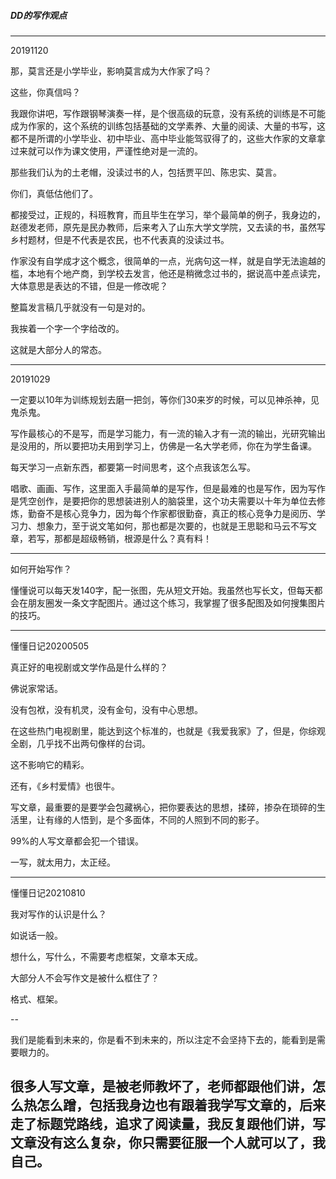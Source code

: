 ##### DD的写作观点

---
20191120

那，莫言还是小学毕业，影响莫言成为大作家了吗？

这些，你真信吗？

我跟你讲吧，写作跟钢琴演奏一样，是个很高级的玩意，没有系统的训练是不可能成为作家的，这个系统的训练包括基础的文学素养、大量的阅读、大量的书写，这都不是所谓的小学毕业、初中毕业、高中毕业能驾驭得了的，这些大作家的文章拿过来就可以作为课文使用，严谨性绝对是一流的。

那些我们认为的土老帽，没读过书的人，包括贾平凹、陈忠实、莫言。

你们，真低估他们了。

都接受过，正规的，科班教育，而且毕生在学习，举个最简单的例子，我身边的，赵德发老师，原先是民办教师，后来考入了山东大学文学院，又去读的书，虽然写乡村题材，但是不代表是农民，也不代表真的没读过书。

作家没有自学成才这个概念，很简单的一点，光病句这一样，就是自学无法逾越的槛，本地有个地产商，到学校去发言，他还是稍微念过书的，据说高中差点读完，大体意思是表达的不错，但是一修改呢？

整篇发言稿几乎就没有一句是对的。

我挨着一个字一个字给改的。

这就是大部分人的常态。

---

20191029

一定要以10年为训练规划去磨一把剑，等你们30来岁的时候，可以见神杀神，见鬼杀鬼。

写作最核心的不是写，而是学习能力，有一流的输入才有一流的输出，光研究输出是没用的，所以要把功夫用到学习上，仿佛是一名大学老师，你在为学生备课。

每天学习一点新东西，都要第一时间思考，这个点我该怎么写。

唱歌、画画、写作，这里面入手最简单的是写作，但是最难的也是写作，因为写作是凭空创作，是要把你的思想装进别人的脑袋里，这个功夫需要以十年为单位去修炼，勤奋不是核心竞争力，因为每个作家都很勤奋，真正的核心竞争力是阅历、学习力、想象力，至于说文笔如何，那也都是次要的，也就是王思聪和马云不写文章，若写，那都是超级畅销，根源是什么？真有料！

---
如何开始写作？

懂懂说可以每天发140字，配一张图，先从短文开始。我虽然也写长文，但每天都会在朋友圈发一条文字配图片。通过这个练习，我掌握了很多配图及如何搜集图片的技巧。

---

懂懂日记20200505

真正好的电视剧或文学作品是什么样的？

佛说家常话。

没有包袱，没有机灵，没有金句，没有中心思想。

在这些热门电视剧里，能达到这个标准的，也就是《我爱我家》了，但是，你综观全剧，几乎找不出两句像样的台词。

这不影响它的精彩。

还有，《乡村爱情》也很牛。

写文章，最重要的是要学会包藏祸心，把你要表达的思想，揉碎，掺杂在琐碎的生活里，让有缘的人悟到，是个多面体，不同的人照到不同的影子。

99%的人写文章都会犯一个错误。

一写，就太用力，太正经。

---
懂懂日记20210810

我对写作的认识是什么？

如说话一般。

想什么，写什么，不需要考虑框架，文章本天成。

大部分人不会写作文是被什么框住了？

格式、框架。

--

我们是能看到未来的，你是看不到未来的，所以注定不会坚持下去的，能看到是需要眼力的。

很多人写文章，是被老师教坏了，老师都跟他们讲，怎么热怎么蹭，包括我身边也有跟着我学写文章的，后来走了标题党路线，追求了阅读量，我反复跟他们讲，写文章没有这么复杂，你只需要征服一个人就可以了，我自己。
---